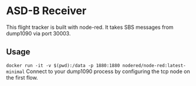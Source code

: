 # ASD-B Receiver

This flight tracker is built with node-red. It takes SBS messages from dump1090 via
port 30003.

## Usage
`docker run -it -v $(pwd):/data -p 1880:1880 nodered/node-red:latest-minimal`
Connect to your dump1090 process by configuring the tcp node on the first flow.
